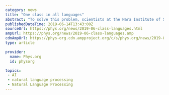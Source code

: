 ```yaml
---
category: news
title: "One class in all languages"
abstract: "To solve this problem, scientists at the Nara Institute of Science and Technology (NAIST), Japan, presented a solution with new machine learning at the 240th meeting of the Special Interest Group of Natural Language Processing, Information Processing ..."
publishedDateTime: 2019-06-14T13:43:00Z
sourceUrl: https://phys.org/news/2019-06-class-languages.html
ampUrl: https://phys.org/news/2019-06-class-languages.amp
cdnAmpUrl: https://phys-org.cdn.ampproject.org/c/s/phys.org/news/2019-06-class-languages.amp
type: article

provider:
  name: Phys.org
  id: physorg

topics:
 - AI
 - natural language processing
 - Natural Language Processing
---
```

